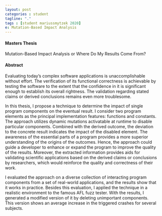 ```yaml
---
layout: post
categories : student
tagline: "."
tags : [student mariussmytzek 2020]
e: Mutation-Based Impact Analysis
---
```


#### Masters Thesis

Mutation-Based Impact Analysis or Where Do My Results Come From?

#### Abstract

Evaluating today’s complex software applications is unaccomplishable without
effort. The verification of its functional correctness is achievable by testing
the software to the extent that the confidence in it is significant enough to
establish its overall rightness. The validation regarding stated claims or
derived conclusions remains even more troublesome.

In this thesis, I propose a technique to determine the impact of single program
components on the eventual result. I consider two program elements as the
principal implementation features: functions and constants. The approach
utilizes dynamic mutations activatable at runtime to disable particular
components. Combined with the derived outcome, the deviation to the concrete
result indicates the impact of the disabled element. The awareness of the
essential parts of a program provides a more superior understanding of the
origins of the outcomes. Hence, the approach could guide a developer to
enhance or expand the program to improve the quality of the results. Moreover,
the extracted information provides aids for validating scientific applications
based on the derived claims or conclusions by researchers, which would reinforce
the quality and correctness of their work.

I evaluated the approach on a diverse collection of interacting program
components from a set of real-world applications, and the results show that it
works in practice. Besides this evaluation, I applied the technique in a
realistic environment to the famous AFL fuzz tester. With the results,
I generated a modified version of it by deleting unimportant components.
This version shows an average increase in the triggered crashes for several subjects.
